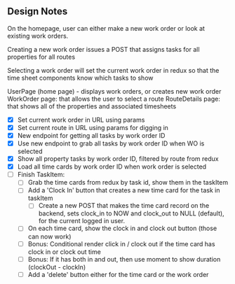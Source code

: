 ## Design Notes

On the homepage, user can either make a new work order or
look at existing work orders.

Creating a new work order issues a POST that assigns tasks
for all properties for all routes

Selecting a work order will set the current work order in redux
so that the time sheet components know which tasks to show

UserPage (home page) - displays work orders, or creates new work order
   WorkOrder page: that allows the user to select a route
      RouteDetails page: that shows all of the properties and associated timesheets

- [x] Set current work order in URL using params
- [x] Set current route in URL using params for digging in
- [x] New endpoint for getting all tasks by work order ID
- [x] Use new endpoint to grab all tasks by work order ID when WO is selected
- [x] Show all property tasks by work order ID, filtered by route from redux
- [x] Load all time cards by work order ID when work order is selected
- [ ] Finish TaskItem:
   - [ ] Grab the time cards from redux by task id, show them in the taskItem
   - [ ] Add a 'Clock In' button that creates a new time card for the task in taskItem
      - [ ] Create a new POST that makes the time card record on the backend, sets clock_in to NOW and clock_out to NULL (default), for the current logged in user.
   - [ ] On each time card, show the clock in and clock out button (those can now work)
   - [ ] Bonus: Conditional render click in / clock out if the time card has clock in or clock out time
   - [ ] Bonus: If it has both in and out, then use moment to show duration (clockOut - clockIn)
   - [ ] Add a 'delete' button either for the time card or the work order